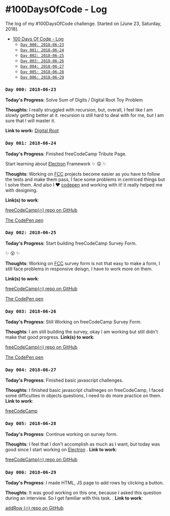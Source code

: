 # #100DaysOfCode - Log
The log of my #100DaysOfCode challenge. Started on [June 23, Saturday, 2018].

- [100 Days Of Code - Log](#100-days-of-code---log)
    - [`Day 000: 2018-06-23`](#day-000-2018-06-23)
    - [`Day 001: 2018-06-24`](#day-001-2018-06-24)
    - [`Day 002: 2018-06-25`](#day-002-2018-06-25)
    - [`Day 003: 2018-06-26`](#day-003-2018-06-26)
    - [`Day 004: 2018-06-27`](#day-004-2018-06-27)
    - [`Day 005: 2018-06-28`](#day-005-2018-06-28)
    - [`Day 006: 2018-06-29`](#day-006-2018-06-29)
 

### `Day 000: 2018-06-23`

**Today's Progress**: Solve Sum of Digits / Digital Root Toy Problem

**Thoughts:** I really struggled with recursion, but, overall, I feel like I am slowly getting better at it. recursion is still hard to deal with for me, but I am sure that I will master it.

**Link to work:** [Digital Root](https://github.com/htirawi/CoderbytePractice/blob/master/digitalRoot.js)


### `Day 001: 2018-06-24`

**Today's Progress**: Finished freeCodeCamp Tribute Page.

Start learning about [Electron](https://electronjs.org/) Framework :sparkles: :astonished: :sparkles:

**Thoughts**: Working on [FCC](https://www.freecodecamp.org/htirawi) projects become easier as you have to follow the tests and make them pass, I face some problems in centriced things but I solve them. And also I :heart: [codepen](https://codepen.io/htirawi) and working with it! it really helped me with designing.

**Link(s) to work**:

[freeCodeCamp(:fire:) repo on GitHub](https://github.com/htirawi/FCC-Projects/tree/master/Tribute%20Page)

[The CodePen pen](https://codepen.io/htirawi/pen/pWaxor)

### `Day 002: 2018-06-25`

**Today's Progress**: Start building freeCodeCamp Survey Form.

:sparkles: :astonished: :sparkles:

**Thoughts**: Working on [FCC](https://www.freecodecamp.org/htirawi) survey form is not that easy to make a form, I still face problems in responsive deisgn, I have to work more on them.

**Link(s) to work**:

[freeCodeCamp(:fire:) repo on GitHub](https://github.com/htirawi/FCC-Projects/tree/master/Survey-Form)

[The CodePen pen](https://codepen.io/htirawi/pen/YvOzpX)


### `Day 003: 2018-06-26`

**Today's Progress**: Still Working on freeCodeCamp Survey Form.


**Thoughts**: I am still building the survey, okay I am working but still didn't make that good progress.
**Link(s) to work**:

[freeCodeCamp(:fire:) repo on GitHub](https://github.com/htirawi/FCC-Projects/tree/master/Survey-Form)

[The CodePen pen](https://codepen.io/htirawi/pen/YvOzpX)


### `Day 004: 2018-06-27`

**Today's Progress**: Finished basic javascript challenges.


**Thoughts**: I finished basic javascript challneges on freeCodeCamp, I faced some difficulties in objects questions, I need to do more practice on them.
**Link to work**:

[freeCodeCamp](https://www.freecodecamp.org/htirawi)


### `Day 005: 2018-06-28`

**Today's Progress**: Continue working on survey form.

**Thoughts**: I feel that I don't accomplish as much as I want, but today was good since I start working on [Electron](https://electronjs.org/)
 .
**Link to work**:

[freeCodeCamp(:fire:) repo on GitHub](https://github.com/htirawi/FCC-Projects/tree/master/Survey-Form)


### `Day 006: 2018-06-29`

**Today's Progress**: I made HTML, JS page to add rows by clicking a button.

**Thoughts**: It was good working on this one, because I asked this question during an interview. So I get familiar with this task.
 .
**Link to work**:

[addRow (:fire:) repo on GitHub](https://github.com/htirawi/FCC-Projects/tree/master/dynmicallyAddRow)
